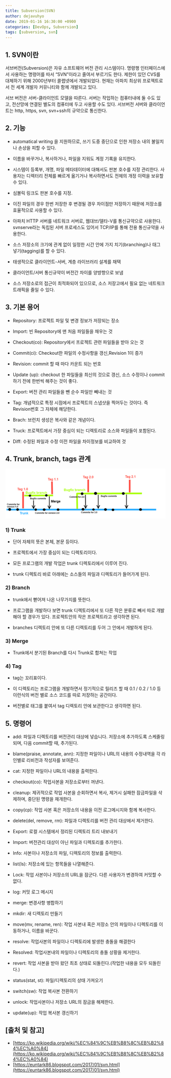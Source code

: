 ```yaml
---
title: Subversion(SVN)
author: dejavuhyo
date: 2019-01-16 16:30:00 +0900
categories: [DevOps, Subversion]
tags: [subversion, svn]
---
```


## 1. SVN이란
서브버전(Subversion)은 자유 소프트웨어 버전 관리 시스템이다. 명령행 인터페이스에서 사용하는 명령어를 따서 “SVN”이라고 줄여서 부르기도 한다. 제한이 있던 CVS를 대체하기 위해 2000년부터 콜랩넷에서 개발되었다. 현재는 아파치 최상위 프로젝트로서 전 세계 개발자 커뮤니티와 함께 개발되고 있다.

서브 버전은 서버-클라이언트 모델을 따른다. 서버는 작업하는 컴퓨터내에 둘 수도 있고, 전산망에 연결된 별도의 컴퓨터에 두고 사용할 수도 있다. 서브버전 서버와 클라이언트는 http, https, svn, svn+ssh의 규약으로 통신한다.

## 2. 기능

* automatical writing 을 지원하므로, 쓰기 도중 중단으로 인한 저장소 내의 불일치나 손상을 피할 수 있다.

* 이름을 바꾸거나, 복사하거나, 파일을 지워도 계정 기록을 유지한다.

* 시스템이 등록부, 개명, 파일 메타데이터에 대해서도 판본 호수를 지정 관리한다. 사용자는 디렉터리 전체를 빠르게 옮기거나 복사하면서도 전체의 개정 이력을 보유할 수 있다.

* 심볼릭 링크도 판본 호수를 지정.

* 이진 파일의 경우 한번 저장한 후 변경될 경우 차이점만 저장하기 때문에 저장소를 효율적으로 사용할 수 있다.

* 아파치 HTTP 서버를 네트워크 서버로, 웹대브/델타-V를 통신규약으로 사용한다. svnserve라는 독립된 서버 프로세스도 있어서 TCP/IP를 통해 전용 통신규약을 사용한다.

* 소스 저장소의 크기에 관계 없이 일정한 시간 안에 가지 치기(branching)나 태그 넣기(tagging)를 할 수 있다.

* 태생적으로 클라이언트-서버, 계층 라이브러리 설계를 채택

* 클라이언트/서버 통신규약이 버전간 차이를 양뱡향으로 보냄

* 소스 저장소로의 접근이 최적화되어 있으므로, 소스 저장고에서 필요 없는 네트워크 트래픽을 줄일 수 있다.

## 3. 기본 용어

* Repository: 프로젝트 파일 및 변경 정보가 저장되는 장소

* Import: 빈 Repository에 맨 처음 파일들을 채우는 것

* Checkout(co): Repository에서 프로젝트 관련 파일들을 받아 오는 것

* Commit(ci): Checkout한 파일의 수정사항을 갱신,Revision 1이 증가

* Revision: commit 할 때 마다 카운트 되는 번호

* Update (up): checkout 한 파일들을 최신의 것으로 갱신, 소스 수정이나 commit 하기 전에 한번씩 해주는 것이 좋다.

* Export: 버전 관리 파일들을 뺀 순수 파일만 빼내는 것

* Tag: 개념적으로 특정 시점에서 프로젝트의 스냅샷을 찍어두는 것이다. 즉 Revision번호 그 자체에 해당한다.

* Brach: 브런치 생성은 복사와 같은 개념이다.

* Truck: 프로젝트에서 가장 중심이 되는 디렉토리로 소스와 파일들이 포함된다.

* Diff: 수정된 파일과 수정 이전 파일을 차이정보를 비교하여 것

## 4. Trunk, branch, tags 관계

![svn-trunk-branch-tags](/assets/img/2019-01-16-subversion/svn-trunk-branch-tags.png)

### 1) Trunk

* 단어 자체의 뜻은 본체, 본문 등이다.

* 프로젝트에서 가장 중심이 되는 디렉토리이다.

* 모든 프로그램의 개발 작업은 trunk 디렉토리에서 이루어 진다.

* trunk 디렉토리 바로 아래에는 소스들의 파일과 디렉토리가 들어가게 된다.

### 2) Branch

* trunk에서 뻗어져 나온 나무가지를 뜻한다.

* 프로그램을 개발하다 보면 trunk 디렉토리에서 또 다른 작은 분류로 빼서 따로 개발해야 할 경우가 있다. 프로젝트안의 작은 프로젝트라고 생각하면 된다.

* branches 디렉토리 안에 또 다른 디렉토리를 두어 그 안에서 개발하게 된다.

### 3) Merge

* Trunk에서 분기된 Branch를 다시 Trunk로 합쳐는 작업

### 4) Tag

* tag는 꼬리표이다.

* 이 디렉토리는 프로그램을 개발하면서 정기적으로 릴리즈 할 때 0.1 / 0.2 / 1.0 등 이런식의 버전 별로 소스 코드를 따로 저장하는 공간이다.

* 버전별로 태그를 붙여서 tag 디렉토리 안에 보관한다고 생각하면 된다.

## 5. 명령어

* add: 파일과 디렉토리를 버전관리 대상에 넣습니다. 저장소에 추가하도록 스케줄링 되며, 다음 commit할 때, 추가된다.

* blame(praise, annotate, ann): 지정한 파일이나 URL의 내용의 수정내역을 각 라인별로 리비전과 작성자를 보여준다.

* cat: 지정한 파일이나 URL의 내용을 출력한다.

* checkout(co): 작업사본을 저장소로부터 꺼낸다.

* cleanup: 제귀적으로 작업 사본을 순회하면서 복사, 제거시 실패한 잠금파일을 삭제하며, 중단된 명령을 재개한다.

* copy(cp): 작업 사본 혹은 저장소의 내용을 이전 로그메시지와 함께 복사한다.

* delete(del, remove, rm): 파일과 디렉토리를 버전 관리 대상에서 제거한다.

* Export: 로컬 시스템에서 정리된 디렉토리 트리 내보내기

* Import: 버전관리 대상이 아닌 파일과 디렉토리를 추가한다.

* Info: 사본이나 저장소의 파일, 디렉토리의 정보를 출력한다.

* list(ls): 저장소에 있는 항목들을 나열해준다.

* Lock: 작업 사본이나 저장소의 URL을 잠군다. 다른 사용자가 변경하여 커밋할 수 없다.

* log: 커밋 로그 메시지

* merge: 변경사항 병합하기

* mkdir: 새 디렉토리 만들기

* move(mv, rename, ren): 작업 사본내 혹은 저장소 안의 파일이나 디렉토리를 이동하거나, 이름을 바꾼다.

* resolve: 작업사본의 파일이나 디렉토리에 발생한 충돌을 해결한다

* Resolved: 작업사본내의 파일이나 디렉토리의 충돌 상황을 제거한다.

* revert: 작업 사본을 받아 왔던 최초 상태로 되돌린다.(작업한 내용을 모두 되돌린다.)

* status(stat, st): 파일/디렉토리의 상태 가져오기 

* switch(sw): 작업 복사본 전환하기

* unlock: 작업사본이나 저장소 URL의 잠금을 해제한다.

* update(up): 작업 복사본 갱신하기

## [출처 및 참고]
* [https://ko.wikipedia.org/wiki/%EC%84%9C%EB%B8%8C%EB%B2%84%EC%A0%84](https://ko.wikipedia.org/wiki/%EC%84%9C%EB%B8%8C%EB%B2%84%EC%A0%84)
* [https://euntark86.blogspot.com/2017/01/svn.html](https://euntark86.blogspot.com/2017/01/svn.html)
